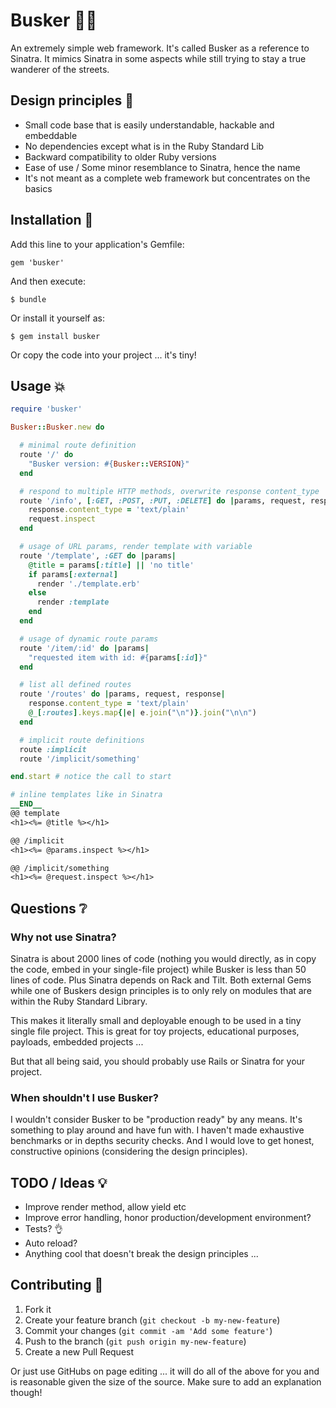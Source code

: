 # Busker :walking::notes:

An extremely simple web framework. It's called Busker as a reference to
Sinatra. It mimics Sinatra in some aspects while still trying to stay a
true wanderer of the streets.

## Design principles :page_with_curl:

* Small code base that is easily understandable, hackable and embeddable
* No dependencies except what is in the Ruby Standard Lib
* Backward compatibility to older Ruby versions
* Ease of use / Some minor resemblance to Sinatra, hence the name
* It's not meant as a complete web framework but concentrates on the basics

## Installation :floppy_disk:

Add this line to your application's Gemfile:

    gem 'busker'

And then execute:

    $ bundle

Or install it yourself as:

    $ gem install busker

Or copy the code into your project ... it's tiny!

## Usage :boom:

```ruby
require 'busker'

Busker::Busker.new do

  # minimal route definition
  route '/' do
    "Busker version: #{Busker::VERSION}"
  end

  # respond to multiple HTTP methods, overwrite response content_type
  route '/info', [:GET, :POST, :PUT, :DELETE] do |params, request, response|
    response.content_type = 'text/plain'
    request.inspect
  end

  # usage of URL params, render template with variable
  route '/template', :GET do |params|
    @title = params[:title] || 'no title'
    if params[:external]
      render './template.erb'
    else
      render :template
    end
  end

  # usage of dynamic route params
  route '/item/:id' do |params|
    "requested item with id: #{params[:id]}"
  end

  # list all defined routes
  route '/routes' do |params, request, response|
    response.content_type = 'text/plain'
    @_[:routes].keys.map{|e| e.join("\n")}.join("\n\n")
  end

  # implicit route definitions
  route :implicit
  route '/implicit/something'

end.start # notice the call to start

# inline templates like in Sinatra
__END__
@@ template
<h1><%= @title %></h1>

@@ /implicit
<h1><%= @params.inspect %></h1>

@@ /implicit/something
<h1><%= @request.inspect %></h1>

```

## Questions :grey_question:

### Why not use Sinatra?

Sinatra is about 2000 lines of code (nothing you would directly, as in copy the code, embed in your single-file project) while Busker is less than 50 lines of code. Plus Sinatra depends on Rack and Tilt. Both external Gems while one of Buskers design principles is to only rely on modules that are within the Ruby Standard Library.

This makes it literally small and deployable enough to be used in a tiny single file project. This is great for toy projects, educational purposes, payloads, embedded projects ...

But that all being said, you should probably use Rails or Sinatra for your project.

### When shouldn't I use Busker?

I wouldn't consider Busker to be "production ready" by any means. It's something to play around and have fun with. I haven't made exhaustive benchmarks or in depths security checks. And I would love to get honest, constructive opinions (considering the design principles). 

## TODO / Ideas :bulb:

* Improve render method, allow yield etc
* Improve error handling, honor production/development environment?
* Tests? :ok_hand:
* Auto reload?
* Anything cool that doesn't break the design principles ...

## Contributing :construction:

1. Fork it
2. Create your feature branch (`git checkout -b my-new-feature`)
3. Commit your changes (`git commit -am 'Add some feature'`)
4. Push to the branch (`git push origin my-new-feature`)
5. Create a new Pull Request

Or just use GitHubs on page editing ...
it will do all of the above for you and is reasonable given the size of the source.
Make sure to add an explanation though!
